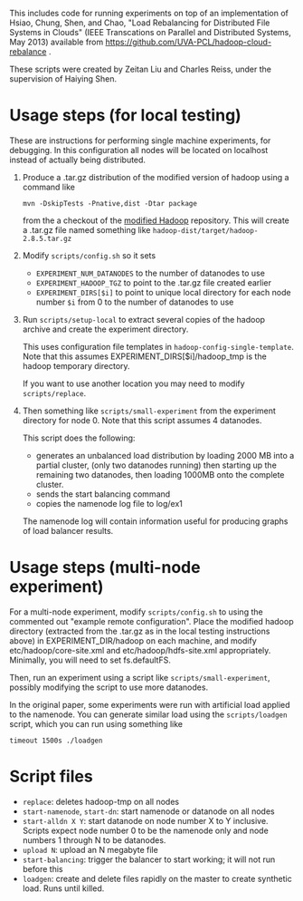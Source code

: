 This includes code for running experiments on top of an implementation of Hsiao, Chung, Shen, and Chao, "Load Rebalancing for Distributed File Systems in Clouds" (IEEE Transcations on Parallel and Distributed Systems, May 2013) available from https://github.com/UVA-PCL/hadoop-cloud-rebalance .

These scripts were created by Zeitan Liu and Charles Reiss, under the supervision of Haiying Shen.

# Usage steps (for local testing)

These are instructions for performing single machine experiments, for debugging. In this
configuration all nodes will be located on localhost instead of actually being distributed.

1.  Produce a .tar.gz distribution of the modified version of hadoop using a command like

        mvn -DskipTests -Pnative,dist -Dtar package

    from the a checkout of the [modified Hadoop](https://github.com/UVA-PCL/hadoop-cloud-rebalance)
    repository. This will create a .tar.gz file named something like
    `hadoop-dist/target/hadoop-2.8.5.tar.gz`

2.  Modify `scripts/config.sh` so it sets
    *  `EXPERIMENT_NUM_DATANODES` to the number of datanodes to use
    *  `EXPERIMENT_HADOOP_TGZ` to point to the .tar.gz file created earlier
    *  `EXPERIMENT_DIRS[$i]` to point to unique local directory for each node number `$i` from 0 to 
       the number of datanodes to use

3.  Run `scripts/setup-local` to extract several copies of the hadoop archive and create the
    experiment directory.

    This uses configuration file templates in `hadoop-config-single-template`. Note
    that this assumes EXPERIMENT_DIRS[$i]/hadoop_tmp is the hadoop temporary directory.

    If you want to use another location you may need to modify `scripts/replace`.
    
4.  Then something like `scripts/small-experiment` from the experiment directory for node 0.
    Note that this script assumes 4 datanodes.

    This script does the following:
    *  generates an unbalanced load distribution by loading 2000 MB into a partial cluster,
       (only two datanodes running) then starting up the remaining two datanodes, then
       loading 1000MB onto the complete cluster.
    *  sends the start balancing command
    *  copies the namenode log file to log/ex1

    The namenode log will contain information useful for producing graphs of load balancer
    results.

# Usage steps (multi-node experiment)

For a multi-node experiment, modify `scripts/config.sh` to using the commented out
"example remote configuration". Place the modified hadoop directory
(extracted from the .tar.gz as in the local testing instructions above) 
in EXPERIMENT_DIR/hadoop on each machine, and modify etc/hadoop/core-site.xml and
etc/hadoop/hdfs-site.xml appropriately. Minimally, you will need to set fs.defaultFS.

Then, run an experiment using a script like `scripts/small-experiment`, possibly modifying
the script to use more datanodes.

In the original paper, some experiments were run with artificial load applied to the namenode.
You can generate similar load using the `scripts/loadgen` script, which you can run using
something like
    
    timeout 1500s ./loadgen 

# Script files

*  `replace`: deletes hadoop-tmp on all nodes
*  `start-namenode`, `start-dn`: start namenode or datanode on all nodes
*  `start-alldn X Y`: start datanode on node number X to Y inclusive. Scripts expect node number 0
    to be the namenode only and node numbers 1 through N to be datanodes.
*  `upload N`: upload an N megabyte file
*  `start-balancing`: trigger the balancer to start working; it will not run before this
*  `loadgen`: create and delete files rapidly on the master to create synthetic load. Runs until killed.


